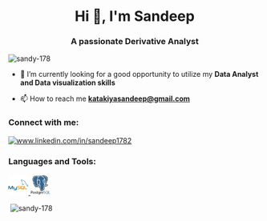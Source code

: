 <h1 align="center">Hi 👋, I'm Sandeep</h1>
<h3 align="center">A passionate Derivative Analyst</h3>

<p align="left"> <img src="https://komarev.com/ghpvc/?username=sandy-178&label=Profile%20views&color=0e75b6&style=flat" alt="sandy-178" /> </p>

- 🌱 I’m currently looking for a good opportunity to utilize my **Data Analyst and Data visualization skills**

- 📫 How to reach me **katakiyasandeep@gmail.com**

<h3 align="left">Connect with me:</h3>
<p align="left">
<a href="https://linkedin.com/in/www.linkedin.com/in/sandeep1782" target="blank"><img align="center" src="https://raw.githubusercontent.com/rahuldkjain/github-profile-readme-generator/master/src/images/icons/Social/linked-in-alt.svg" alt="www.linkedin.com/in/sandeep1782" height="30" width="40" /></a>
</p>

<h3 align="left">Languages and Tools:</h3>
<p align="left"> <a href="https://www.mysql.com/" target="_blank" rel="noreferrer"> <img src="https://raw.githubusercontent.com/devicons/devicon/master/icons/mysql/mysql-original-wordmark.svg" alt="mysql" width="40" height="40"/> </a> <a href="https://www.postgresql.org" target="_blank" rel="noreferrer"> <img src="https://raw.githubusercontent.com/devicons/devicon/master/icons/postgresql/postgresql-original-wordmark.svg" alt="postgresql" width="40" height="40"/> </a> </p>

<p>&nbsp;<img align="center" src="https://github-readme-stats.vercel.app/api?username=sandy-178&show_icons=true&locale=en" alt="sandy-178" /></p>
